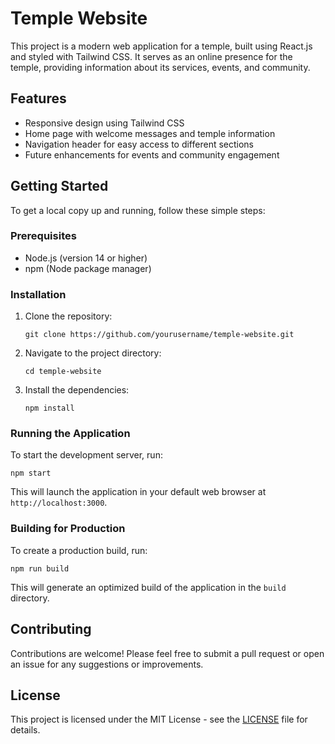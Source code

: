 # Temple Website

This project is a modern web application for a temple, built using React.js and styled with Tailwind CSS. It serves as an online presence for the temple, providing information about its services, events, and community.

## Features

- Responsive design using Tailwind CSS
- Home page with welcome messages and temple information
- Navigation header for easy access to different sections
- Future enhancements for events and community engagement

## Getting Started

To get a local copy up and running, follow these simple steps:

### Prerequisites

- Node.js (version 14 or higher)
- npm (Node package manager)

### Installation

1. Clone the repository:
   ```
   git clone https://github.com/yourusername/temple-website.git
   ```

2. Navigate to the project directory:
   ```
   cd temple-website
   ```

3. Install the dependencies:
   ```
   npm install
   ```

### Running the Application

To start the development server, run:
```
npm start
```
This will launch the application in your default web browser at `http://localhost:3000`.

### Building for Production

To create a production build, run:
```
npm run build
```
This will generate an optimized build of the application in the `build` directory.

## Contributing

Contributions are welcome! Please feel free to submit a pull request or open an issue for any suggestions or improvements.

## License

This project is licensed under the MIT License - see the [LICENSE](LICENSE) file for details.